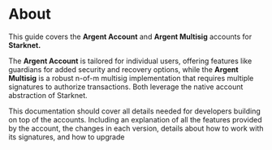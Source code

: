 # About

This guide covers the **Argent Account** and **Argent Multisig** accounts for **Starknet.**

The **Argent Account** is tailored for individual users, offering features like guardians for added security and recovery options, while the **Argent Multisig** is a robust n-of-m multisig implementation that requires multiple signatures to authorize transactions. Both leverage the native account abstraction of Starknet.

This documentation should cover all details needed for developers building on top of the accounts. Including an explanation of all the features provided by the account, the changes in each version, details about how to work with its signatures, and how to upgrade
